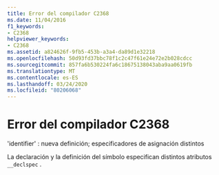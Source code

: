 ```yaml
---
title: Error del compilador C2368
ms.date: 11/04/2016
f1_keywords:
- C2368
helpviewer_keywords:
- C2368
ms.assetid: a824626f-9fb5-453b-a3a4-da89d1e32218
ms.openlocfilehash: 50d93fd37bbc78f1c2c47f61e24e72e2b028cdcc
ms.sourcegitcommit: 857fa6b530224fa6c18675138043aba9aa0619fb
ms.translationtype: MT
ms.contentlocale: es-ES
ms.lasthandoff: 03/24/2020
ms.locfileid: "80206068"
---
```

# <a name="compiler-error-c2368"></a>Error del compilador C2368

'identifier' : nueva definición; especificadores de asignación distintos

La declaración y la definición del símbolo especifican distintos atributos `__declspec` .
